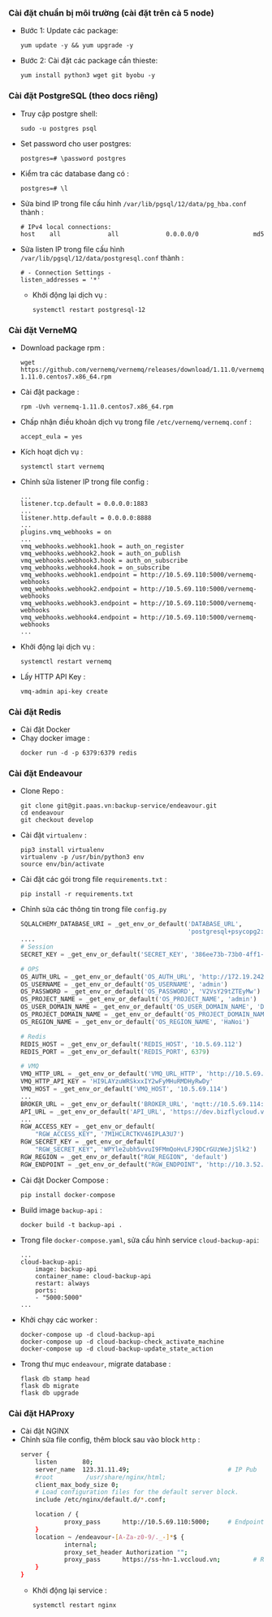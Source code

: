 ### Cài đặt chuẩn bị môi trường (cài đặt trên cả 5 node)
- Bước 1: Update các package:
    ```
    yum update -y && yum upgrade -y
    ```
- Bước 2: Cài đặt các package cần thieste:
    ```
    yum install python3 wget git byobu -y
    ```
### Cài đặt PostgreSQL (theo docs riêng)
- Truy cập postgre shell:
    ```
    sudo -u postgres psql
    ```
- Set password cho user postgres:
    ```
    postgres=# \password postgres
    ```
- Kiểm tra các database đang có :
    ```
    postgres=# \l
    ```
- Sửa bind IP trong file cấu hình `/var/lib/pgsql/12/data/pg_hba.conf` thành :
    ```
    # IPv4 local connections:
    host    all             all             0.0.0.0/0               md5
    ```
- Sửa listen IP trong file cấu hình `/var/lib/pgsql/12/data/postgresql.conf` thành :
    ```
    # - Connection Settings -
    listen_addresses = '*'
    ```
    - Khởi động lại dịch vụ :
        ```
        systemctl restart postgresql-12
        ```
### Cài đặt VerneMQ
- Download package rpm :
    ```
    wget https://github.com/vernemq/vernemq/releases/download/1.11.0/vernemq-1.11.0.centos7.x86_64.rpm
    ```
- Cài đặt package :
    ```
    rpm -Uvh vernemq-1.11.0.centos7.x86_64.rpm
    ```
- Chấp nhận điều khoản dịch vụ trong file `/etc/vernemq/vernemq.conf` :
    ```
    accept_eula = yes
    ```
- Kích hoạt dịch vụ :
    ```
    systemctl start vernemq
    ```
- Chỉnh sửa listener IP trong file config :
    ```
    ...
    listener.tcp.default = 0.0.0.0:1883
    ...
    listener.http.default = 0.0.0.0:8888
    ...
    plugins.vmq_webhooks = on
    ...
    vmq_webhooks.webhook1.hook = auth_on_register
    vmq_webhooks.webhook2.hook = auth_on_publish
    vmq_webhooks.webhook3.hook = auth_on_subscribe
    vmq_webhooks.webhook4.hook = on_subscribe
    vmq_webhooks.webhook1.endpoint = http://10.5.69.110:5000/vernemq-webhooks
    vmq_webhooks.webhook2.endpoint = http://10.5.69.110:5000/vernemq-webhooks
    vmq_webhooks.webhook3.endpoint = http://10.5.69.110:5000/vernemq-webhooks
    vmq_webhooks.webhook4.endpoint = http://10.5.69.110:5000/vernemq-webhooks
    ...
    ```
- Khởi động lại dịch vụ :
    ```
    systemctl restart vernemq
    ```
- Lấy HTTP API Key :
    ```
    vmq-admin api-key create
    ```
### Cài đặt Redis
- Cài đặt Docker
- Chạy docker image :
    ```
    docker run -d -p 6379:6379 redis
    ```
### Cài đặt Endeavour
- Clone Repo :
    ```
    git clone git@git.paas.vn:backup-service/endeavour.git
    cd endeavour
    git checkout develop
    ```
- Cài đặt `virtualenv` :
    ```
    pip3 install virtualenv
    virtualenv -p /usr/bin/python3 env
    source env/bin/activate
    ```
- Cài đặt các gói trong file `requirements.txt` :
    ```
    pip install -r requirements.txt
    ```
- Chỉnh sửa các thông tin trong file `config.py`
    ```py
    SQLALCHEMY_DATABASE_URI = _get_env_or_default('DATABASE_URL',
                                                  'postgresql+psycopg2://postgres:vccloud123@10.5.69.113:5432/postgres')
    ....
    # Session
    SECRET_KEY = _get_env_or_default('SECRET_KEY', '386ee73b-73b0-4ff1-9a64-6eff4e3fe03b')

    # OPS
    OS_AUTH_URL = _get_env_or_default('OS_AUTH_URL', 'http://172.19.242.10:5000/v3')
    OS_USERNAME = _get_env_or_default('OS_USERNAME', 'admin')
    OS_PASSWORD = _get_env_or_default('OS_PASSWORD', 'V2VsY29tZTEyMw')
    OS_PROJECT_NAME = _get_env_or_default('OS_PROJECT_NAME', 'admin')
    OS_USER_DOMAIN_NAME = _get_env_or_default('OS_USER_DOMAIN_NAME', 'Default')
    OS_PROJECT_DOMAIN_NAME = _get_env_or_default('OS_PROJECT_DOMAIN_NAME', 'Default')
    OS_REGION_NAME = _get_env_or_default('OS_REGION_NAME', 'HaNoi')

    # Redis
    REDIS_HOST = _get_env_or_default('REDIS_HOST', '10.5.69.112')
    REDIS_PORT = _get_env_or_default('REDIS_PORT', 6379)

    # VMQ
    VMQ_HTTP_URL = _get_env_or_default('VMQ_URL_HTTP', 'http://10.5.69.114:8888/api/v1/session/show')
    VMQ_HTTP_API_KEY = 'HI9LAYzuWRSkxxIY2wFyMHuRMDHyRwDy'
    VMQ_HOST = _get_env_or_default('VMQ_HOST', '10.5.69.114')
    ...
    BROKER_URL = _get_env_or_default('BROKER_URL', 'mqtt://10.5.69.114:1883')
    API_URL = _get_env_or_default('API_URL', 'https://dev.bizflycloud.vn/api/cloud-backup')
    ...
    RGW_ACCESS_KEY = _get_env_or_default(
        "RGW_ACCESS_KEY", '7M1HCLRCTKV46IPLA3U7')
    RGW_SECRET_KEY = _get_env_or_default(
        "RGW_SECRET_KEY", 'WPYle2ubh5vvuI9FMmQoHvLFJ9DCrGUzWeJjSlk2')
    RGW_REGION = _get_env_or_default("RGW_REGION", 'default')
    RGW_ENDPOINT = _get_env_or_default("RGW_ENDPOINT", 'http://10.3.52.157')
    ```
- Cài đặt Docker Compose :
    ```
    pip install docker-compose
    ```
- Build image `backup-api` :
    ```
    docker build -t backup-api .
    ```
- Trong file `docker-compose.yaml`, sửa cấu hình service `cloud-backup-api`:
    ```
    ...
    cloud-backup-api:
        image: backup-api
        container_name: cloud-backup-api
        restart: always
        ports:
        - "5000:5000"
    ...
- Khởi chạy các worker :
    ```
    docker-compose up -d cloud-backup-api
    docker-compose up -d cloud-backup-check_activate_machine
    docker-compose up -d cloud-backup-update_state_action
    ```
- Trong thư mục `endeavour`, migrate database :
    ```
    flask db stamp head
    flask db migrate
    flask db upgrade
    ```
### Cài đặt HAProxy
- Cài đặt NGINX
- Chỉnh sửa file config, thêm block sau vào block `http` :
    ```sh
    server {
        listen       80;
        server_name  123.31.11.49;                           # IP Pub
        #root         /usr/share/nginx/html;
        client_max_body_size 0;
        # Load configuration files for the default server block.
        include /etc/nginx/default.d/*.conf;

        location / {
                proxy_pass      http://10.5.69.110:5000;     # Endpoint API
        }
        location ~ /endeavour-[A-Za-z0-9/._-]*$ {
                internal;
                proxy_set_header Authorization "";
                proxy_pass      https://ss-hn-1.vccloud.vn;         # RadosGW Endpoint
        }
    }
    ```
    - Khởi động lại service :
        ```
        systemctl restart nginx
        ```